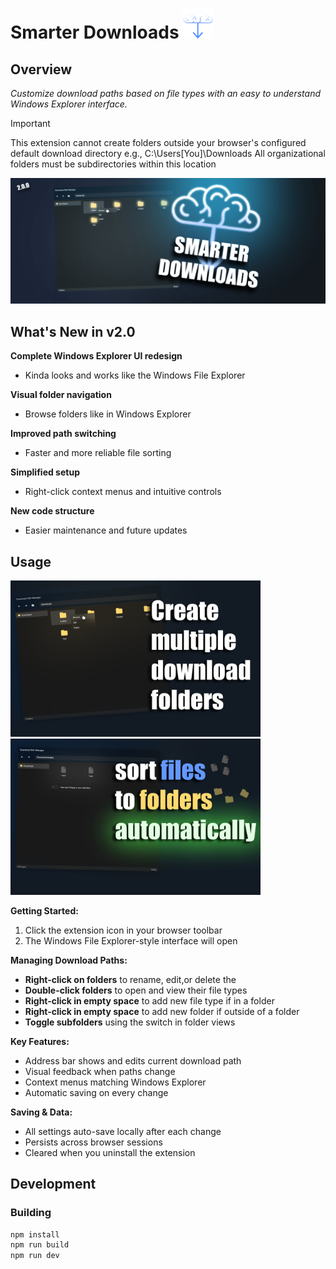 # Smarter Downloads ![plot](./src/assets/icons/SD48.png)

## Overview

 *Customize download paths based on file types with an easy to understand Windows Explorer interface.*

>[!IMPORTANT]  
> This extension cannot create folders outside your browser's configured default download directory 
> e.g., C:\Users\[You]\Downloads
> All organizational folders must be subdirectories within this location



![banner](./src/assets/readme/banner.png)

## What's New in v2.0
**Complete Windows Explorer UI redesign** 
- Kinda looks and works like the Windows File Explorer

**Visual folder navigation** 
- Browse folders like in Windows Explorer

**Improved path switching** 
- Faster and more reliable file sorting

**Simplified setup** 
- Right-click context menus and intuitive controls

**New code structure** 
- Easier maintenance and future updates

## Usage

<img src="./src/assets/readme/tutorial1.png" width="400" height="auto">
<img src="./src/assets/readme/tutorial2.png" width="400" height="auto">


**Getting Started:**
1. Click the extension icon in your browser toolbar
2. The Windows File Explorer-style interface will open

**Managing Download Paths:**
- **Right-click on folders** to rename, edit,or delete the
- **Double-click folders** to open and view their file types
- **Right-click in empty space** to add new file type if in a folder
- **Right-click in empty space** to add new folder if outside of a folder
- **Toggle subfolders** using the switch in folder views

**Key Features:**
- Address bar shows and edits current download path
- Visual feedback when paths change
- Context menus matching Windows Explorer
- Automatic saving on every change

**Saving & Data:**
- All settings auto-save locally after each change
- Persists across browser sessions
- Cleared when you uninstall the extension

## Development

### Building
```bash
npm install
npm run build
npm run dev
